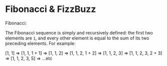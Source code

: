 Fibonacci & FizzBuzz
==================

Fibonacci: 

The Fibonacci sequence is simply and recursively defined: the first two elements are `1`, and
every other element is equal to the sum of its two preceding elements. For example:

[1, 1] =>
[1, 1, 1 + 1]  => [1, 1, 2] =>
[1, 1, 2, 1 + 2] => [1, 1, 2, 3] =>
[1, 1, 2, 3, 2 + 3] => [1, 1, 2, 3, 5] =>
...etc
